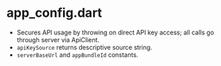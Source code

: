 # app_config.dart

- Secures API usage by throwing on direct API key access; all calls go through server via ApiClient.
- `apiKeySource` returns descriptive source string.
- `serverBaseUrl` and `appBundleId` constants.
